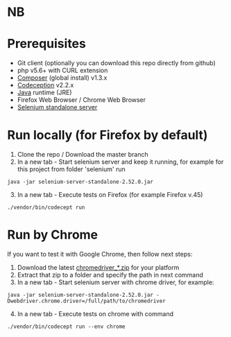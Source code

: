# NB

# Prerequisites

* Git client (optionally you can download this repo directly from github)
* php v5.6+ with CURL extension
* [Composer](https://getcomposer.org/download) (global install) v1.3.x
* [Codeception](http://codeception.com/quickstart) v2.2.x
* [Java](http://java.com/en/download/manual.jsp) runtime (JRE)
* Firefox Web Browser / Chrome Web Browser
* [Selenium standalone server](http://www.seleniumhq.org/download/)

# Run locally (for Firefox by default)

1. Clone the repo / Download the master branch
2. In a new tab - Start selenium server and keep it running, for example for this project from folder 'selenium' run

```java -jar selenium-server-standalone-2.52.0.jar```

3. In a new tab - Execute tests on Firefox (for example Firefox v.45)

```./vendor/bin/codecept run```

# Run by Chrome

If you want to test it with Google Chrome, then follow next steps:

1. Download the latest [chromedriver_*.zip](http://chromedriver.storage.googleapis.com/index.html) for your platform
2. Extract that zip to a folder and specify the path in next command
3. In a new tab - Start selenium server with chrome driver, for example:

```java -jar selenium-server-standalone-2.52.0.jar -Dwebdriver.chrome.driver=/full/path/to/chromedriver```

4. In a new tab - Execute tests on chrome with command

```./vendor/bin/codecept run --env chrome```


